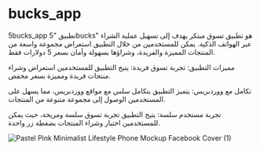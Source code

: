 # bucks_app

5bucks_app
تطبيق "5bucks" هو تطبيق تسوق مبتكر يهدف إلى تسهيل عملية الشراء عبر الهواتف الذكية. يمكن للمستخدمين من خلال التطبيق استعراض مجموعة واسعة من المنتجات المميزة والفريدة، وشراؤها بسهولة وأمان بسعر 5 دولارات فقط.

مميزات التطبيق:
تجربة تسوق فريدة: يتيح التطبيق للمستخدمين استعراض وشراء منتجات فريدة ومميزة بسعر مخفض.

تكامل مع ووردبريس: يتميز التطبيق بتكامل سلس مع مواقع ووردبريس، مما يسهل على المستخدمين الوصول إلى مجموعة متنوعة من المنتجات.

تجربة مستخدم سلسة: يتيح التطبيق تجربة تسوق سلسة ومريحة، حيث يمكن للمستخدمين اختيار وشراء المنتجات بضغطة زر واحدة.

![Pastel Pink Minimalist Lifestyle Phone Mockup Facebook Cover (1)](https://github.com/devdalia/5Bucks_App/assets/112781192/153061b1-843e-4164-8b4f-775e19a12ff4)
